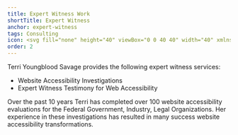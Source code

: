 ```yaml
---
title: Expert Witness Work
shortTitle: Expert Witness
anchor: expert-witness
tags: Consulting
icon: <svg fill="none" height="40" viewBox="0 0 40 40" width="40" xmlns="http://www.w3.org/2000/svg"><circle cx="20" cy="20" fill="#162ade" r="20"/><g fill="#fff"><path d="m18.48 23.05a4.58 4.58 0 1 1 4.57-4.57 4.58 4.58 0 0 1 -4.57 4.57zm8.92 3.27-4.11-4.11a6.1 6.1 0 1 0 -1.08 1.08l4.11 4.11a.76.76 0 0 0 1.08-1.08z"/><path d="m20.22 16.41-2.51 2.52-1-1a.76.76 0 0 0 -1.08 0 .78.78 0 0 0 0 1.08l1.53 1.52a.74.74 0 0 0 1.07 0l3.05-3.05a.76.76 0 0 0 0-1.08.78.78 0 0 0 -1.08 0z"/></g></svg>
order: 2
---
```


Terri Youngblood Savage provides the following expert witness services:

- Website Accessibility Investigations
- Expert Witness Testimony for Web Accessibility

Over the past 10 years Terri has completed over 100 website accessibility evaluations for the Federal Government, Industry, Legal Organizations. Her experience in these investigations has resulted in many success website accessibility transformations.
